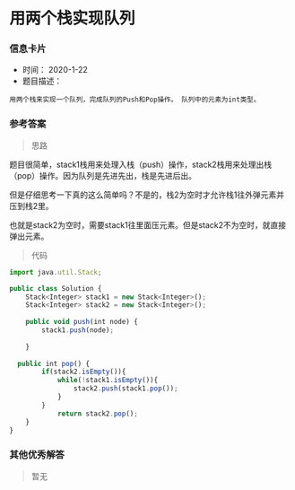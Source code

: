 # 用两个栈实现队列 

### 信息卡片 

- 时间： 2020-1-22
- 题目描述：

```
用两个栈来实现一个队列，完成队列的Push和Pop操作。 队列中的元素为int类型。
```



### 参考答案

> 思路

题目很简单，stack1栈用来处理入栈（push）操作，stack2栈用来处理出栈（pop）操作。因为队列是先进先出，栈是先进后出。

但是仔细思考一下真的这么简单吗？不是的，栈2为空时才允许栈1往外弹元素并压到栈2里。

也就是stack2为空时，需要stack1往里面压元素。但是stack2不为空时，就直接弹出元素。



> 代码

```js
import java.util.Stack;

public class Solution {
    Stack<Integer> stack1 = new Stack<Integer>();
    Stack<Integer> stack2 = new Stack<Integer>();
    
    public void push(int node) {
        stack1.push(node);
        
    }
    
  public int pop() {
        if(stack2.isEmpty()){
            while(!stack1.isEmpty()){
                stack2.push(stack1.pop());
            }
        }
            return stack2.pop();
    }
}
```







### 其他优秀解答 

> 暂无
